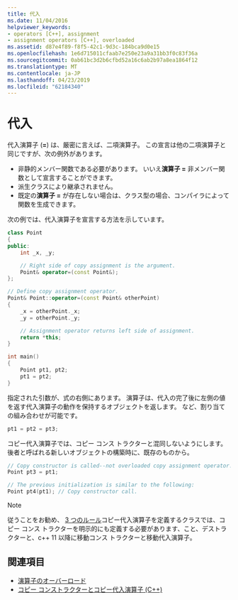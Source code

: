 ```yaml
---
title: 代入
ms.date: 11/04/2016
helpviewer_keywords:
- operators [C++], assignment
- assignment operators [C++], overloaded
ms.assetid: d87e4f89-f8f5-42c1-9d3c-184bca9d0e15
ms.openlocfilehash: 1e6d715011cfaab7e250e23a9a31bb3f0c83f36a
ms.sourcegitcommit: 0ab61bc3d2b6cfbd52a16c6ab2b97a8ea1864f12
ms.translationtype: MT
ms.contentlocale: ja-JP
ms.lasthandoff: 04/23/2019
ms.locfileid: "62184340"
---
```

# <a name="assignment"></a>代入

代入演算子 (**=**) は、厳密に言えば、二項演算子。 この宣言は他の二項演算子と同じですが、次の例外があります。

- 非静的メンバー関数である必要があります。 いいえ**演算子 =** 非メンバー関数として宣言することができます。
- 派生クラスにより継承されません。
- 既定の**演算子 =** が存在しない場合は、クラス型の場合、コンパイラによって関数を生成できます。

次の例では、代入演算子を宣言する方法を示しています。

```cpp
class Point
{
public:
    int _x, _y;

    // Right side of copy assignment is the argument.
    Point& operator=(const Point&);
};

// Define copy assignment operator.
Point& Point::operator=(const Point& otherPoint)
{
    _x = otherPoint._x;
    _y = otherPoint._y;

    // Assignment operator returns left side of assignment.
    return *this;
}

int main()
{
    Point pt1, pt2;
    pt1 = pt2;
}
```

指定された引数が、式の右側にあります。 演算子は、代入の完了後に左側の値を返す代入演算子の動作を保持するオブジェクトを返します。 など、割り当ての組み合わせが可能です。

```cpp
pt1 = pt2 = pt3;
```

コピー代入演算子では、コピー コンス トラクターと混同しないようにします。 後者と呼ばれる新しいオブジェクトの構築時に、既存のものから。

```cpp
// Copy constructor is called--not overloaded copy assignment operator!
Point pt3 = pt1;

// The previous initialization is similar to the following:
Point pt4(pt1); // Copy constructor call.
```

> [!NOTE]
> 従うことをお勧め、 [3 つのルール](https://en.wikipedia.org/wiki/Rule_of_three_(C%2B%2B_programming))コピー代入演算子を定義するクラスでは、コピー コンス トラクターを明示的にも定義する必要があります、こと、デストラクターと、c++ 11 以降に移動コンス トラクターと移動代入演算子。

## <a name="see-also"></a>関連項目

- [演算子のオーバーロード](../cpp/operator-overloading.md)
- [コピー コンストラクターとコピー代入演算子 (C++)](../cpp/copy-constructors-and-copy-assignment-operators-cpp.md)